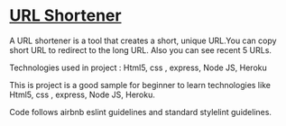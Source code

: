 # [URL Shortener](https://url-shortner-sumedha.herokuapp.com/)<br>

A URL shortener is a tool that creates a short, unique URL.You can copy short URL to redirect to the long URL. Also you can see recent 5 URLs.<br>

Technologies used in project : Html5, css , express, Node JS, Heroku<br>

This is project is a good sample for beginner to learn technologies like Html5, css , express, Node JS, Heroku.<br>

Code follows airbnb eslint guidelines and standard stylelint guidelines.<br>
